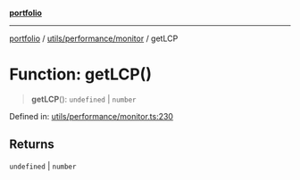 [**portfolio**](../../../../README.md)

***

[portfolio](../../../../modules.md) / [utils/performance/monitor](../README.md) / getLCP

# Function: getLCP()

> **getLCP**(): `undefined` \| `number`

Defined in: [utils/performance/monitor.ts:230](https://github.com/tnorlund/Portfolio/blob/b798fdf86dba9b0bd141564a553d3210687d6201/portfolio/utils/performance/monitor.ts#L230)

## Returns

`undefined` \| `number`
